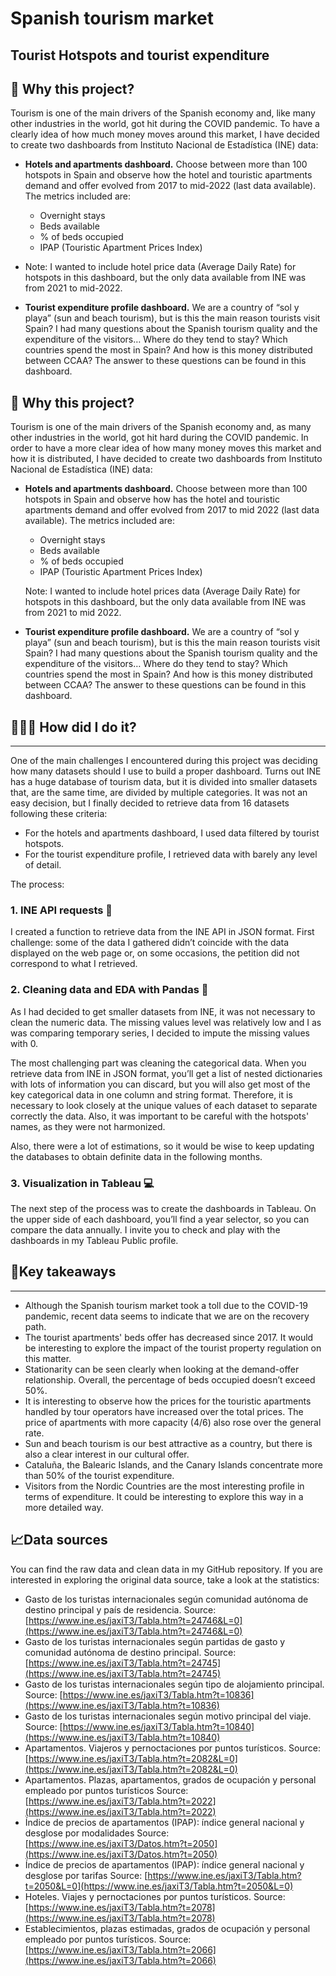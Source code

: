 # Spanish tourism market

## Tourist Hotspots and tourist expenditure

## 📌 Why this project?

Tourism is one of the main drivers of the Spanish economy and, like many other industries in the world, got hit during the COVID pandemic. To have a clearly idea of how much money moves around this market, I have decided to create two dashboards from Instituto Nacional de Estadística (INE) data:

- **Hotels and apartments dashboard.** Choose between more than 100 hotspots in Spain and observe how the hotel and touristic apartments demand and offer evolved from 2017 to mid-2022 (last data available). The metrics included are:
    - Overnight stays
    - Beds available
    - % of beds occupied
    - IPAP (Touristic Apartment Prices Index)
- Note: I wanted to include hotel price data (Average Daily Rate) for hotspots in this dashboard, but the only data available from INE was from 2021 to mid-2022.

- **Tourist expenditure profile dashboard.** We are a country of “sol y playa” (sun and beach tourism), but is this the main reason tourists visit Spain? I had many questions about the Spanish tourism quality and the expenditure of the visitors… Where do they tend to stay? Which countries spend the most in Spain? And how is this money distributed between CCAA? The answer to these questions can be found in this dashboard.

## 📌 Why this project?

Tourism is one of the main drivers of the Spanish economy and, as many other industries in the world, got hit hard during the COVID pandemic. In order to have a more clear idea of how many money moves this market and how it is distributed, I have decided to create two dashboards from Instituto Nacional de Estadística (INE) data:

- **Hotels and apartments dashboard.** Choose between more than 100 hotspots in Spain and observe how has the hotel and touristic apartments demand and offer evolved from 2017 to mid 2022 (last data available). The metrics included are:
    - Overnight stays
    - Beds available
    - % of beds occupied
    - IPAP (Touristic Apartment Prices Index)
    
    Note: I wanted to include hotel prices data (Average Daily Rate) for hotspots in this dashboard, but the only data available from INE was from 2021 to mid 2022. 
    
- **Tourist expenditure profile dashboard.** We are a country of “sol y playa” (sun and beach tourism), but is this the main reason tourists visit Spain? I had many questions about the Spanish tourism quality and the expenditure of the visitors… Where do they tend to stay? Which countries spend the most in Spain? And how is this money distributed between CCAA? The answer to these questions can be found in this dashboard.

## 👩🏼‍💻 How did I do it?

---

One of the main challenges I encountered during this project was deciding how many datasets should I use to build a proper dashboard. Turns out INE has a huge database of tourism data, but it is divided into smaller datasets that, are the same time, are divided by multiple categories. It was not an easy decision, but I finally decided to retrieve data from 16 datasets following these criteria:

- For the hotels and apartments dashboard, I used data filtered by tourist hotspots.
- For the tourist expenditure profile, I retrieved data with barely any level of detail.

The process:

### 1. INE API requests 📝

I created a function to retrieve data from the INE API in JSON format. First challenge: some of the data I gathered didn’t coincide with the data displayed on the web page or, on some occasions, the petition did not correspond to what I retrieved.

### 2. Cleaning data and EDA with Pandas 🔎

As I had decided to get smaller datasets from INE, it was not necessary to clean the numeric data. The missing values level was relatively low and I as was comparing temporary series, I decided to impute the missing values with 0.

The most challenging part was cleaning the categorical data. When you retrieve data from INE in JSON format, you’ll get a list of nested dictionaries with lots of information you can discard, but you will also get most of the key categorical data in one column and string format. Therefore, it is necessary to look closely at the unique values of each dataset to separate correctly the data. Also, it was important to be careful with the hotspots' names, as they were not harmonized.

Also, there were a lot of estimations, so it would be wise to keep updating the databases to obtain definite data in the following months.

### 3. **Visualization in Tableau 💻**

The next step of the process was to create the dashboards in Tableau. On the upper side of each dashboard, you’ll find a year selector, so you can compare the data annually. I invite you to check and play with the dashboards in my Tableau Public profile.

## 🚀Key takeaways

---

- Although the Spanish tourism market took a toll due to the COVID-19 pandemic, recent data seems to indicate that we are on the recovery path.
- The tourist apartments' beds offer has decreased since 2017. It would be interesting to explore the impact of the tourist property regulation on this matter.
- Stationarity can be seen clearly when looking at the demand-offer relationship. Overall, the percentage of beds occupied doesn’t exceed 50%.
- It is interesting to observe how the prices for the touristic apartments handled by tour operators have increased over the total prices. The price of apartments with more capacity (4/6) also rose over the general rate.
- Sun and beach tourism is our best attractive as a country, but there is also a clear interest in our cultural offer.
- Cataluña, the Balearic Islands, and the Canary Islands concentrate more than 50% of the tourist expenditure.
- Visitors from the Nordic Countries are the most interesting profile in terms of expenditure. It could be interesting to explore this way in a more detailed way.

## 📈Data sources

You can find the raw data and clean data in my GitHub repository. If you are interested in exploring the original data source, take a look at the statistics:

- Gasto de los turistas internacionales según comunidad autónoma de destino principal y país de residencia. Source: [https://www.ine.es/jaxiT3/Tabla.htm?t=24746&L=0](https://www.ine.es/jaxiT3/Tabla.htm?t=24746&L=0)
- Gasto de los turistas internacionales según partidas de gasto y comunidad autónoma de destino principal. Source: [https://www.ine.es/jaxiT3/Tabla.htm?t=24745](https://www.ine.es/jaxiT3/Tabla.htm?t=24745)
- Gasto de los turistas internacionales según tipo de alojamiento principal. Source: [https://www.ine.es/jaxiT3/Tabla.htm?t=10836](https://www.ine.es/jaxiT3/Tabla.htm?t=10836)
- Gasto de los turistas internacionales según motivo principal del viaje. Source: [https://www.ine.es/jaxiT3/Tabla.htm?t=10840](https://www.ine.es/jaxiT3/Tabla.htm?t=10840)
- Apartamentos. Viajeros y pernoctaciones por puntos turísticos. Source: [https://www.ine.es/jaxiT3/Tabla.htm?t=2082&L=0](https://www.ine.es/jaxiT3/Tabla.htm?t=2082&L=0)
- Apartamentos. Plazas, apartamentos, grados de ocupación y personal empleado por puntos turísticos
Source: [https://www.ine.es/jaxiT3/Tabla.htm?t=2022](https://www.ine.es/jaxiT3/Tabla.htm?t=2022)
- Índice de precios de apartamentos (IPAP): índice general nacional y desglose por modalidades
Source: [https://www.ine.es/jaxiT3/Datos.htm?t=2050](https://www.ine.es/jaxiT3/Datos.htm?t=2050)
- Índice de precios de apartamentos (IPAP): índice general nacional y desglose por tarifas
Source: [https://www.ine.es/jaxiT3/Tabla.htm?t=2050&L=0](https://www.ine.es/jaxiT3/Tabla.htm?t=2050&L=0)
- Hoteles. Viajes y pernoctaciones por puntos turísticos. Source: [https://www.ine.es/jaxiT3/Tabla.htm?t=2078](https://www.ine.es/jaxiT3/Tabla.htm?t=2078)
- Establecimientos, plazas estimadas, grados de ocupación y personal empleado por puntos turísticos. Source: [https://www.ine.es/jaxiT3/Tabla.htm?t=2066](https://www.ine.es/jaxiT3/Tabla.htm?t=2066)